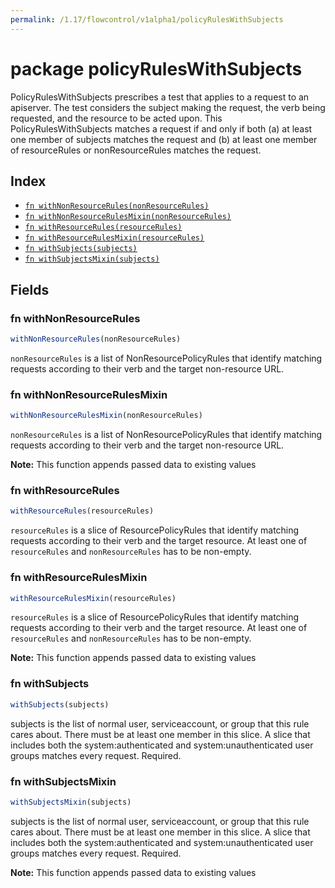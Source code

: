```yaml
---
permalink: /1.17/flowcontrol/v1alpha1/policyRulesWithSubjects
---
```


# package policyRulesWithSubjects

PolicyRulesWithSubjects prescribes a test that applies to a request to an apiserver. The test considers the subject making the request, the verb being requested, and the resource to be acted upon. This PolicyRulesWithSubjects matches a request if and only if both (a) at least one member of subjects matches the request and (b) at least one member of resourceRules or nonResourceRules matches the request.

## Index

* [`fn withNonResourceRules(nonResourceRules)`](#fn-withnonresourcerules)
* [`fn withNonResourceRulesMixin(nonResourceRules)`](#fn-withnonresourcerulesmixin)
* [`fn withResourceRules(resourceRules)`](#fn-withresourcerules)
* [`fn withResourceRulesMixin(resourceRules)`](#fn-withresourcerulesmixin)
* [`fn withSubjects(subjects)`](#fn-withsubjects)
* [`fn withSubjectsMixin(subjects)`](#fn-withsubjectsmixin)

## Fields

### fn withNonResourceRules

```ts
withNonResourceRules(nonResourceRules)
```

`nonResourceRules` is a list of NonResourcePolicyRules that identify matching requests according to their verb and the target non-resource URL.

### fn withNonResourceRulesMixin

```ts
withNonResourceRulesMixin(nonResourceRules)
```

`nonResourceRules` is a list of NonResourcePolicyRules that identify matching requests according to their verb and the target non-resource URL.

**Note:** This function appends passed data to existing values

### fn withResourceRules

```ts
withResourceRules(resourceRules)
```

`resourceRules` is a slice of ResourcePolicyRules that identify matching requests according to their verb and the target resource. At least one of `resourceRules` and `nonResourceRules` has to be non-empty.

### fn withResourceRulesMixin

```ts
withResourceRulesMixin(resourceRules)
```

`resourceRules` is a slice of ResourcePolicyRules that identify matching requests according to their verb and the target resource. At least one of `resourceRules` and `nonResourceRules` has to be non-empty.

**Note:** This function appends passed data to existing values

### fn withSubjects

```ts
withSubjects(subjects)
```

subjects is the list of normal user, serviceaccount, or group that this rule cares about. There must be at least one member in this slice. A slice that includes both the system:authenticated and system:unauthenticated user groups matches every request. Required.

### fn withSubjectsMixin

```ts
withSubjectsMixin(subjects)
```

subjects is the list of normal user, serviceaccount, or group that this rule cares about. There must be at least one member in this slice. A slice that includes both the system:authenticated and system:unauthenticated user groups matches every request. Required.

**Note:** This function appends passed data to existing values